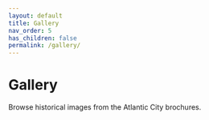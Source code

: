 ```yaml
---
layout: default
title: Gallery
nav_order: 5
has_children: false
permalink: /gallery/
---
```

# Gallery

Browse historical images from the Atlantic City brochures.

